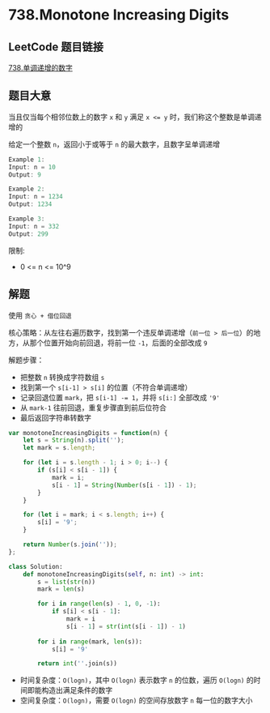# 738.Monotone Increasing Digits

## LeetCode 题目链接

[738.单调递增的数字](https://leetcode.cn/problems/monotone-increasing-digits/)

## 题目大意

当且仅当每个相邻位数上的数字 `x` 和 `y` 满足 `x <= y` 时，我们称这个整数是单调递增的

给定一个整数 `n`，返回小于或等于 `n` 的最大数字，且数字呈单调递增 

```js
Example 1:
Input: n = 10
Output: 9

Example 2:
Input: n = 1234
Output: 1234

Example 3:
Input: n = 332
Output: 299
```

限制:
- 0 <= n <= 10^9

## 解题

使用 `贪心 + 借位回退`

核心策略：从左往右遍历数字，找到第一个违反单调递增（`前一位 > 后一位`）的地方，从那个位置开始向前回退，将前一位 `-1`，后面的全部改成 `9`

解题步骤：
- 把整数 `n` 转换成字符数组 `s`
- 找到第一个 `s[i-1] > s[i]` 的位置（不符合单调递增）
- 记录回退位置 `mark`，把 `s[i-1] -= 1`，并将 `s[i:]` 全部改成 `'9'`
- 从 `mark-1` 往前回退，重复步骤直到前后位符合
- 最后返回字符串转数字

```js
var monotoneIncreasingDigits = function(n) {
    let s = String(n).split('');
    let mark = s.length;

    for (let i = s.length - 1; i > 0; i--) {
        if (s[i] < s[i - 1]) {
            mark = i;
            s[i - 1] = String(Number(s[i - 1]) - 1);
        }
    }

    for (let i = mark; i < s.length; i++) {
        s[i] = '9';
    }

    return Number(s.join(''));
};
```
```python
class Solution:
    def monotoneIncreasingDigits(self, n: int) -> int:
        s = list(str(n))
        mark = len(s)

        for i in range(len(s) - 1, 0, -1):
            if s[i] < s[i - 1]:
                mark = i
                s[i - 1] = str(int(s[i - 1]) - 1)
        
        for i in range(mark, len(s)):
            s[i] = '9'

        return int(''.join(s))
```

- 时间复杂度：`O(logn)`，其中 `O(logn)` 表示数字 `n` 的位数，遍历 `O(logn)` 的时间即能构造出满足条件的数字
- 空间复杂度：`O(logn)`，需要 `O(logn)` 的空间存放数字 `n` 每一位的数字大小